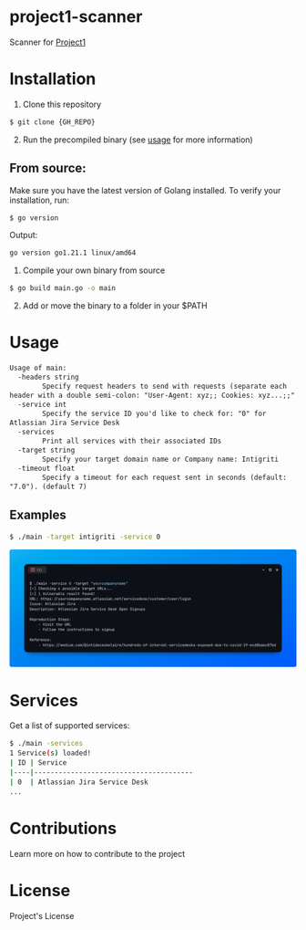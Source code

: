 # project1-scanner

Scanner for [Project1](#)

# Installation

1. Clone this repository
```bash
$ git clone {GH_REPO}
```

2. Run the precompiled binary (see [usage](#Usage) for more information)

## From source:
Make sure you have the latest version of Golang installed. To verify your installation, run:

```bash
$ go version
```

Output:

```bash
go version go1.21.1 linux/amd64
```

1. Compile your own binary from source
```bash
$ go build main.go -o main
```

2. Add or move the binary to a folder in your $PATH

# Usage
```
Usage of main:
  -headers string
    	Specify request headers to send with requests (separate each header with a double semi-colon: "User-Agent: xyz;; Cookies: xyz...;;"
  -service int
    	Specify the service ID you'd like to check for: "0" for Atlassian Jira Service Desk
  -services
    	Print all services with their associated IDs
  -target string
    	Specify your target domain name or Company name: Intigriti
  -timeout float
    	Specify a timeout for each request sent in seconds (default: "7.0"). (default 7)
```

## Examples

```bash
$ ./main -target intigriti -service 0
```

![example.png](example.png)

# Services
Get a list of supported services:

```bash
$ ./main -services
1 Service(s) loaded!
| ID | Service                               
|----|---------------------------------------
| 0  | Atlassian Jira Service Desk
...
```

# Contributions
Learn more on how to contribute to the project

# License
Project's License

